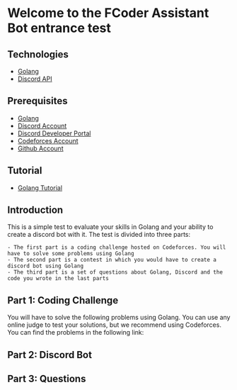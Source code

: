 # Welcome to the FCoder Assistant Bot entrance test

## Technologies

- [Golang](https://go.dev/)
- [Discord API](https://github.com/bwmarrin/discordgo)

## Prerequisites

- [Golang](https://golang.org/doc/install)
- [Discord Account](https://discord.com/)
- [Discord Developer Portal](https://discord.com/developers/applications)
- [Codeforces Account](https://codeforces.com/)
- [Github Account](https://github.com/)

## Tutorial

- [Golang Tutorial](https://tour.golang.org/welcome/1)


## Introduction

This is a simple test to evaluate your skills in Golang and your ability to create a discord bot with it.
The test is divided into three parts:

    - The first part is a coding challenge hosted on Codeforces. You will have to solve some problems using Golang
    - The second part is a contest in which you would have to create a discord bot using Golang
    - The third part is a set of questions about Golang, Discord and the code you wrote in the last parts
  
## Part 1: Coding Challenge

You will have to solve the following problems using Golang. You can use any online judge to test your solutions, but we recommend using Codeforces. You can find the problems in the following link:

## Part 2: Discord Bot

## Part 3: Questions
